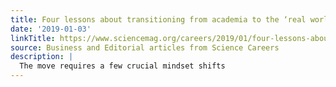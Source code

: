 ```yaml
---
title: Four lessons about transitioning from academia to the ‘real world’
date: '2019-01-03'
linkTitle: https://www.sciencemag.org/careers/2019/01/four-lessons-about-transitioning-academia-real-world
source: Business and Editorial articles from Science Careers
description: |
  The move requires a few crucial mindset shifts
---
```

